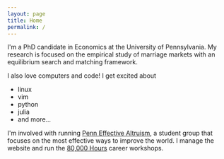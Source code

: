 ```yaml
---
layout: page
title: Home
permalink: /
---
```

I'm a PhD candidate in Economics at the University of Pennsylvania.
My research is focused on the empirical study of marriage markets with an equilibrium search and matching framework.

I also love computers and code! I get excited about

- linux
- vim
- python
- julia
- and more...

I'm involved with running [Penn Effective Altruism](http://pennea.org), a student group that focuses on the most effective ways to improve the world.
I manage the website and run the [80,000 Hours](http://pennea.org/80k-hours) career workshops.
